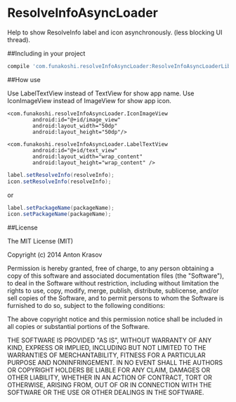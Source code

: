 ResolveInfoAsyncLoader
================

Help to show ResolveInfo label and icon asynchronously. (less blocking UI thread).

##Including in your project

````groovy
compile 'com.funakoshi.resolveInfoAsyncLoader:ResolveInfoAsyncLoaderLib:1.0.1'
````

##How use

Use LabelTextView instead of TextView for show app name.
Use IconImageView instead of ImageView for show app icon.

````
<com.funakoshi.resolveInfoAsyncLoader.IconImageView
        android:id="@+id/image_view"
        android:layout_width="50dp"
        android:layout_height="50dp"/>
        
<com.funakoshi.resolveInfoAsyncLoader.LabelTextView
        android:id="@+id/text_view"
        android:layout_width="wrap_content"
        android:layout_height="wrap_content" />
 ````
        
````java
label.setResolveInfo(resolveInfo);
icon.setResolveInfo(resolveInfo);
 ````

or

````java
label.setPackageName(packageName);
icon.setPackageName(packageName);
 ````


##License

The MIT License (MIT)

Copyright (c) 2014 Anton Krasov

Permission is hereby granted, free of charge, to any person obtaining a copy
of this software and associated documentation files (the "Software"), to deal
in the Software without restriction, including without limitation the rights
to use, copy, modify, merge, publish, distribute, sublicense, and/or sell
copies of the Software, and to permit persons to whom the Software is
furnished to do so, subject to the following conditions:

The above copyright notice and this permission notice shall be included in
all copies or substantial portions of the Software.

THE SOFTWARE IS PROVIDED "AS IS", WITHOUT WARRANTY OF ANY KIND, EXPRESS OR
IMPLIED, INCLUDING BUT NOT LIMITED TO THE WARRANTIES OF MERCHANTABILITY,
FITNESS FOR A PARTICULAR PURPOSE AND NONINFRINGEMENT. IN NO EVENT SHALL THE
AUTHORS OR COPYRIGHT HOLDERS BE LIABLE FOR ANY CLAIM, DAMAGES OR OTHER
LIABILITY, WHETHER IN AN ACTION OF CONTRACT, TORT OR OTHERWISE, ARISING FROM,
OUT OF OR IN CONNECTION WITH THE SOFTWARE OR THE USE OR OTHER DEALINGS IN
THE SOFTWARE.




